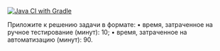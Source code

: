 [![Java CI with Gradle](https://github.com/proxdme/Dronov-AQA79-2062/actions/workflows/gradle.yml/badge.svg)](https://github.com/proxdme/Dronov-AQA79-2062/actions/workflows/gradle.yml)


Приложите к решению задачи в формате:
•	время, затраченное на ручное тестирование (минут): 10;
•	время, затраченное на автоматизацию (минут): 90.
